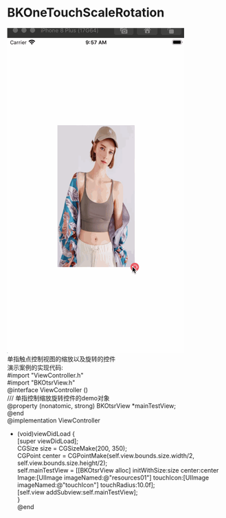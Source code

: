 # BKOneTouchScaleRotation
![](/OneTouchDemo.gif)  
单指触点控制视图的缩放以及旋转的控件  
演示案例的实现代码:  
#import "ViewController.h"  
#import "BKOtsrView.h"  
@interface ViewController ()  
/// 单指控制缩放旋转控件的demo对象  
@property (nonatomic, strong) BKOtsrView *mainTestView;  
@end  
@implementation ViewController  
- (void)viewDidLoad {  
    [super viewDidLoad];  
    CGSize size = CGSizeMake(200, 350);  
    CGPoint center = CGPointMake(self.view.bounds.size.width/2, self.view.bounds.size.height/2);  
    self.mainTestView = [[BKOtsrView alloc] initWithSize:size center:center Image:[UIImage imageNamed:@"resources01"] touchIcon:[UIImage imageNamed:@"touchIcon"] touchRadius:10.0f];  
    [self.view addSubview:self.mainTestView];  
}  
@end  
